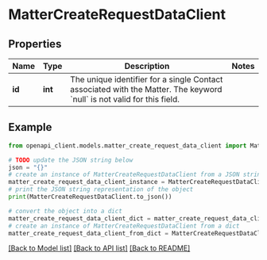 # MatterCreateRequestDataClient


## Properties

Name | Type | Description | Notes
------------ | ------------- | ------------- | -------------
**id** | **int** | The unique identifier for a single Contact associated with the Matter. The keyword &#x60;null&#x60; is not valid for this field. | 

## Example

```python
from openapi_client.models.matter_create_request_data_client import MatterCreateRequestDataClient

# TODO update the JSON string below
json = "{}"
# create an instance of MatterCreateRequestDataClient from a JSON string
matter_create_request_data_client_instance = MatterCreateRequestDataClient.from_json(json)
# print the JSON string representation of the object
print(MatterCreateRequestDataClient.to_json())

# convert the object into a dict
matter_create_request_data_client_dict = matter_create_request_data_client_instance.to_dict()
# create an instance of MatterCreateRequestDataClient from a dict
matter_create_request_data_client_from_dict = MatterCreateRequestDataClient.from_dict(matter_create_request_data_client_dict)
```
[[Back to Model list]](../README.md#documentation-for-models) [[Back to API list]](../README.md#documentation-for-api-endpoints) [[Back to README]](../README.md)


